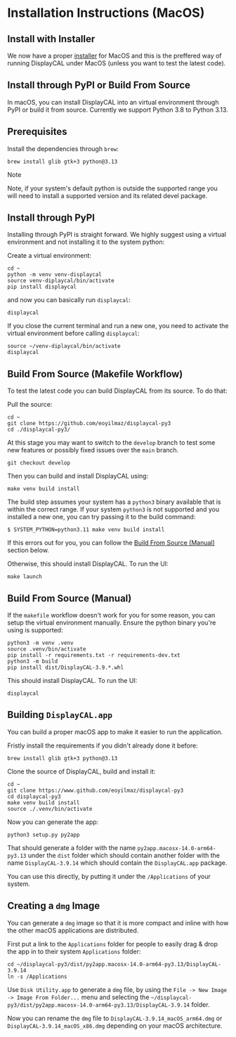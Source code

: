 Installation Instructions (MacOS)
=================================

Install with Installer
----------------------

We now have a proper [installer](https://www.github.com/eoyilmaz/displaycal-py3/releases)
for MacOS and this is the preffered way of running DisplayCAL under MacOS (unless you
want to test the latest code).

Install through PyPI or Build From Source
-----------------------------------------

In macOS, you can install DisplayCAL into an virtual environment through PyPI or build
it from source. Currently we support Python 3.8 to Python 3.13.

Prerequisites
-------------

Install the dependencies through `brew`:

```shell
brew install glib gtk+3 python@3.13
```

> [!NOTE]
> Note, if your system's default python is outside the supported range you will need to
> install a supported version and its related devel package.

Install through PyPI
--------------------

Installing through PyPI is straight forward. We highly suggest using a virtual
environment and not installing it to the system python:

Create a virtual environment:

```shell
cd ~
python -m venv venv-displaycal
source venv-diplaycal/bin/activate
pip install displaycal
```

and now you can basically run `displaycal`:

```shell
displaycal
```

If you close the current terminal and run a new one, you need to activate the virtual
environment before calling `displaycal`:

```shell
source ~/venv-diplaycal/bin/activate
displaycal
```

Build From Source (Makefile Workflow)
-------------------------------------

To test the latest code you can build DisplayCAL from its source. To do that:

Pull the source:

```shell
cd ~
git clone https://github.com/eoyilmaz/displaycal-py3
cd ./displaycal-py3/
```

At this stage you may want to switch to the ``develop`` branch to test some new features
or possibly fixed issues over the ``main`` branch.

```shell
git checkout develop
```

Then you can build and install DisplayCAL using:

```shell
make venv build install
```

The build step assumes your system has a `python3` binary available that is
within the correct range. If your system `python3` is not supported and you
installed a new one, you can try passing it to the build command:

```shell
$ SYSTEM_PYTHON=python3.11 make venv build install
```

If this errors out for you, you can follow the
[Build From Source (Manual)](#build-from-source-manual) section below.

Otherwise, this should install DisplayCAL. To run the UI:

```shell
make launch
```

Build From Source (Manual)
--------------------------

If the `makefile` workflow doesn't work for you for some reason, you can setup the
virtual environment manually. Ensure the python binary you're using is supported:

```shell
python3 -m venv .venv
source .venv/bin/activate
pip install -r requirements.txt -r requirements-dev.txt
python3 -m build
pip install dist/DisplayCAL-3.9.*.whl
```

This should install DisplayCAL. To run the UI:

```shell
displaycal
```

Building `DisplayCAL.app`
-------------------------

You can build a proper macOS app to make it easier to run the application.

Fristly install the requirements if you didn't already done it before:

```shell
brew install glib gtk+3 python@3.13
```

Clone the source of DisplayCAL, build and install it:

```shell
cd ~
git clone https://www.github.com/eoyilmaz/displaycal-py3
cd displaycal-py3
make venv build install
source ./.venv/bin/activate
```

Now you can generate the app:

```shell
python3 setup.py py2app
```

That should generate a folder with the name `py2app.macosx-14.0-arm64-py3.13` under the
`dist` folder which should contain another folder with the name `DisplayCAL-3.9.14`
which should contain the `DisplayCAL.app` package.

You can use this directly, by putting it under the `/Applications` of your system.

Creating a `dmg` Image
----------------------

You can generate a `dmg` image so that it is more compact and inline with how the other
macOS applications are distributed.

First put a link to the `Applications` folder for people to easily drag & drop the app
in to their system `Applications` folder:

```shell
cd ~/displaycal-py3/dist/py2app.macosx-14.0-arm64-py3.13/DisplayCAL-3.9.14
ln -s /Applications
```

Use `Disk Utility.app` to generate a `dmg` file, by using the
`File -> New Image -> Image From Folder...` menu and selecting the
`~/displaycal-py3/dist/py2app.macosx-14.0-arm64-py3.13/DisplayCAL-3.9.14` folder.

Now you can rename the `dmg` file to `DisplayCAL-3.9.14_macOS_arm64.dmg` or
`DisplayCAL-3.9.14_macOS_x86.dmg` depending on your macOS architecture.
